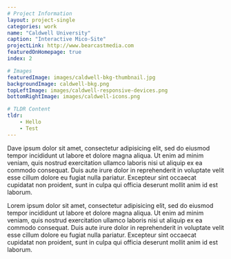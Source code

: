 ```yaml
---
# Project Information
layout: project-single
categories: work
name: "Caldwell University"
caption: "Interactive Mico-Site"
projectLink: http://www.bearcastmedia.com
featuredOnHomepage: true
index: 2

# Images
featuredImage: images/caldwell-bkg-thumbnail.jpg
backgroundImage: caldwell-bkg.png
topLeftImage: images/caldwell-responsive-devices.png
bottomRightImage: images/caldwell-icons.png

# TLDR Content
tldr:
    - Hello
    - Test
---
```


Dave ipsum dolor sit amet, consectetur adipisicing elit, sed do eiusmod tempor incididunt ut labore et dolore magna aliqua. Ut enim ad minim veniam, quis nostrud exercitation ullamco laboris nisi ut aliquip ex ea commodo consequat. Duis aute irure dolor in reprehenderit in voluptate velit esse cillum dolore eu fugiat nulla pariatur. Excepteur sint occaecat cupidatat non proident, sunt in culpa qui officia deserunt mollit anim id est laborum.

Lorem ipsum dolor sit amet, consectetur adipisicing elit, sed do eiusmod tempor incididunt ut labore et dolore magna aliqua. Ut enim ad minim veniam, quis nostrud exercitation ullamco laboris nisi ut aliquip ex ea commodo consequat. Duis aute irure dolor in reprehenderit in voluptate velit esse cillum dolore eu fugiat nulla pariatur. Excepteur sint occaecat cupidatat non proident, sunt in culpa qui officia deserunt mollit anim id est laborum.
